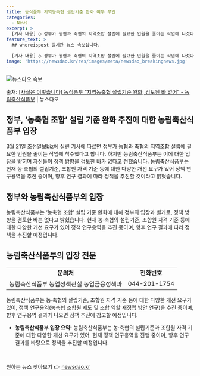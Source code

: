 ```yaml
---
title: 농식품부 지역농축협 설립기준 완화 여부 부인
categories:
  - News
excerpt: >
  [기사 내용] ○ 정부가 농협과 축협의 지역조합 설립에 필요한 인원을 줄이는 작업에 나섰다. [농식품부 입장…
feature_text: >
  ## whereispost 실시간 뉴스 속보입니다.

  [기사 내용] ○ 정부가 농협과 축협의 지역조합 설립에 필요한 인원을 줄이는 작업에 나섰다. [농식품부 입장…
image: 'https://newsdao.kr/res/images/meta/newsdao_breakingnews.jpg'
---
```


![뉴스다오 속보](https://newsdao.kr/res/images/meta/newsdao_breakingnews.jpg)

<p>출처: <a href="https://newsdao.kr/3401" rel="dofollow">[사실은 이렇습니다] 농식품부 “지역농축협 설립기준 완화, 검토된 바 없어” - 농림축산식품부</a> | 뉴스다오</p>

<h2>정부, ‘농축협 조합’ 설립 기준 완화 추진에 대한 농림축산식품부 입장</h2>
<p data-ke-size="size16">3월 21일 조선일보biz에 실린 기사에 따르면 정부가 농협과 축협의 지역조합 설립에 필요한 인원을 줄이는 작업에 착수했다고 합니다. 하지만 농림축산식품부는 이에 대한 입장을 밝히며 자신들이 정책 방향을 검토한 바가 없다고 전했습니다. 농림축산식품부는 현재 농·축협의 설립기준, 조합원 자격 기준 등에 대한 다양한 개선 요구가 있어 정책 연구용역을 추진 중이며, 향후 연구 결과에 따라 정책을 추진할 것이라고 밝혔습니다.</p>

<h2 data-ke-size="size26">정부와 농림축산식품부의 입장</h2>
<p data-ke-size="size16">농림축산식품부는 ‘농축협 조합’ 설립 기준 완화에 대해 정부의 입장과 별개로, 정책 방향을 검토한 바는 없다고 밝혔습니다. 현재 농·축협의 설립기준, 조합원 자격 기준 등에 대한 다양한 개선 요구가 있어 정책 연구용역을 추진 중이며, 향후 연구 결과에 따라 정책을 추진할 예정입니다.</p>

<h2 data-ke-size="size26">농림축산식품부의 입장 전문</h2>
<table>
  <tr>
    <td style="text-align: center; height: 17px;"><b>문의처</b></td>
    <td style="text-align: center; height: 17px;"><b>전화번호</b></td>
  </tr>
  <tr>
    <td style="text-align: center; height: 17px;">농림축산식품부 농업정책관실 농업금융정책과</td>
    <td style="text-align: center; height: 17px;">044-201-1754</td>
  </tr>
</table>
<p data-ke-size="size16">농림축산식품부는 농·축협의 설립기준, 조합원 자격 기준 등에 대한 다양한 개선 요구가 있어, 정책 연구용역(농축협 조합원 제도 및 조합 역할 재정립 방안 연구)을 추진 중이며, 향후 연구용역 결과가 나오면 정책 추진에 참고할 예정입니다.</p>
<ul>
  <li><b>농림축산식품부 입장 요약:</b> 농림축산식품부는 농·축협의 설립기준과 조합원 자격 기준에 대한 다양한 개선 요구가 있어, 현재 정책 연구용역을 진행 중이며, 향후 연구 결과를 바탕으로 정책을 추진할 예정입니다.</li>
</ul>

<p data-ke-size="size16">&nbsp;</p> 

원하는 뉴스 찾아보기 👉 <a href="https://newsdao.kr" rel="dofollow">newsdao.kr</a>


